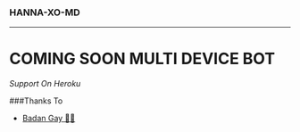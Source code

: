 ### HANNA-XO-MD
********************
# COMING SOON MULTI DEVICE BOT

*Support On Heroku*


###Thanks To
- [Badan Gay 🏳️‍🌈](https://github.com/kingbadan321)
